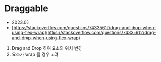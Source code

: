 # Draggable

- 2023.05
- [https://stackoverflow.com/questions/74335612/drag-and-drop-when-using-flex-wrap](https://stackoverflow.com/questions/74335612/drag-and-drop-when-using-flex-wrap)

1. Drag and Drop 하여 요소의 위치 변경
2. 요소가 wrap 될 경우 고려
